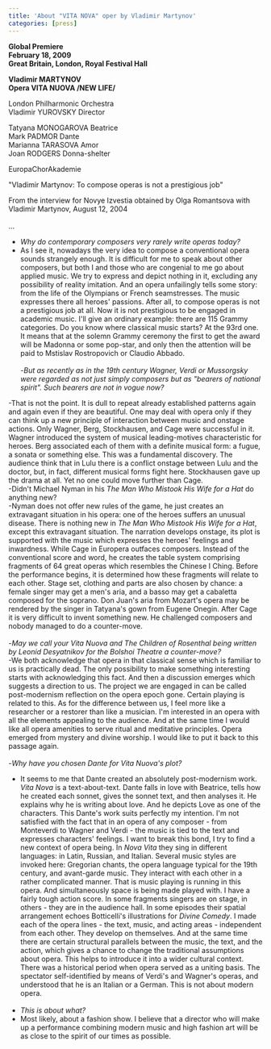 ```yaml
---
title: 'About "VITA NOVA" oper by Vladimir Martynov'
categories: [press]
---
```

<strong>Global Premiere <br>
February 18, 2009 <br>
Great Britain, London, Royal Festival Hall <br>

Vladimir MARTYNOV <br>
Opera VITA NUOVA /NEW LIFE/</strong> <br>

London Philharmonic Orchestra <br>
Vladimir YUROVSKY Director <br>

Tatyana MONOGAROVA Beatrice <br>
Mark PADMOR Dante <br> 
Marianna TARASOVA Amor <br> 
Joan RODGERS Donna-shelter <br>

EuropaChorAkademie 

"Vladimir Martynov: To compose operas is not a prestigious job" <br>

From the interview for Novye Izvestia obtained by Olga Romantsova with Vladimir Martynov, August 12, 2004 <br><br>
...
- *Why do contemporary composers very rarely write operas today?*<br>
- As I see it, nowadays the very idea to compose a conventional opera sounds strangely enough. It is difficult for me to speak about other composers, but both I and those who are congenial to me go about applied music. We try to express and depict nothing in it, excluding any possibility of reality imitation. And an opera unfailingly tells some story: from the life of the Olympians or French seamstresses. The music expresses there all heroes' passions. After all, to compose operas is not a prestigious job at all. Now it is not prestigious to be engaged in academic music. I'll give an ordinary example: there are 115 Grammy categories. Do you know where classical music starts? At the 93rd one. It means that at the solemn Grammy ceremony the first to get the award will be Madonna or some pop-star, and only then the attention will be paid to Mstislav Rostropovich or Claudio Abbado. <br><br>
-*But as recently as in the 19th century Wagner, Verdi or Mussorgsky were regarded as not just simply composers but as "bearers of national spirit". Such bearers are not in vogue now?*<br>
 
-That is not the point. It is dull to repeat already established patterns again and again even if they are beautiful. One may deal with opera only if they can think up a new principle of interaction between music and onstage actions. Only Wagner, Berg, Stockhausen, and Cage were successful in it. Wagner introduced the system of musical leading-motives characteristic for heroes. Berg associated each of them with a definite musical form: a fugue, a sonata or something else. This was a fundamental discovery. The audience think that in Lulu there is a conflict onstage between Lulu and the doctor, but, in fact, different musical forms fight here.  Stockhausen gave up the drama at all. Yet no one could move further than Cage. <br>
-Didn't Michael Nyman in his *The Man Who Mistook His Wife for a Hat* do anything new? <br>
-Nyman does not offer new rules of the game, he just creates an extravagant situation in his opera: one of the heroes suffers an unusual disease. There is nothing new in *The Man Who Mistook His Wife for a Hat*, except this extravagant situation. The narration develops onstage, its plot is supported with the music which expresses the heroes' feelings and inwardness. While Cage in Europera outfaces composers. Instead of the conventional score and word, he creates the table system comprising fragments of 64 great operas which resembles the Chinese I Ching. Before the performance begins, it is determined how these fragments will relate to each other. Stage set, clothing and parts are also chosen by chance: a female singer may get a men's aria, and a basso may get a cabaletta composed for the soprano. Don Juan's aria from Mozart's opera may be rendered by the singer in Tatyana's gown from Eugene Onegin. After Cage it is very difficult to invent something new. He challenged composers and nobody managed to do a counter-move. <br><br>
-*May we call your Vita Nuova and The Children of Rosenthal being written by Leonid Desyatnikov for the Bolshoi Theatre a counter-move?*<br>
-We both acknowledge that opera in that classical sense which is familiar to us is practically dead. The only possibility to make something interesting starts with acknowledging this fact. And then a discussion emerges which suggests a direction to us. The project we are engaged in can be called post-modernism reflection on the opera epoch gone. Certain playing is related to this. As for the difference between us, I feel more like a researcher or a restorer than like a musician. I'm interested in an opera with all the elements appealing to the audience. And at the same time I would like all opera amenities to serve ritual and meditative principles. Opera emerged from mystery and divine worship. I would like to put it back to this passage again.<br><br>
-*Why have you chosen Dante for Vita Nuova's plot?*<br>
- It seems to me that Dante created an absolutely post-modernism work. *Vita Nova* is a text-about-text. Dante falls in love with Beatrice, tells how he created each sonnet, gives the sonnet text, and then analyses it. He explains why he is writing about love. And he depicts Love as one of the characters. This Dante's work suits perfectly my intention. I'm not satisfied with the fact that in an opera of any composer - from Monteverdi to Wagner and Verdi - the music is tied to the text and expresses characters' feelings. I want to break this bond, I try to find a new context of opera being. In *Nova Vita* they sing in different languages: in Latin, Russian, and Italian. Several music styles are invoked here: Gregorian chants, the opera language typical for the 19th century, and avant-garde music. They interact with each other in a rather complicated manner. That is music playing is running in this opera. And simultaneously space is being made played with. I have a fairly tough action score. In some fragments singers are on stage, in others - they are in the audience hall. In some episodes their spatial arrangement echoes Botticelli's illustrations for *Divine Comedy*. I made each of the opera lines - the text, music, and acting areas - independent from each other. They develop on themselves. And at the same time there are certain structural parallels between the music, the text, and the action, which gives a chance to change the traditional assumptions about opera. This helps to introduce it into a wider cultural context. There was a historical period when opera served as a uniting basis. The spectator self-identified by means of Verdi's and Wagner's operas, and understood that he is an Italian or a German. This is not about modern opera. <br><br>
- *This is about what?*<br>
- Most likely, about a fashion show. I believe that a director who will make up a performance combining modern music and high fashion art will be as close to the spirit of our times as possible.